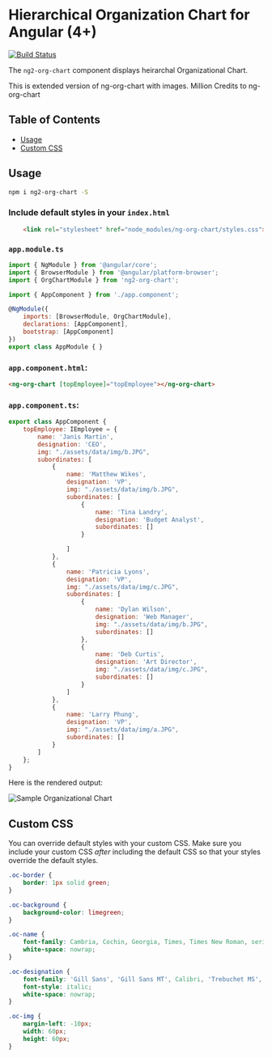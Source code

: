 # Hierarchical Organization Chart for Angular (4+)
[![Build Status](https://travis-ci.org/nulldev07/org-chart.svg?branch=master)](https://travis-ci.org/nulldev07/org-chart)

The `ng2-org-chart` component displays heirarchal Organizational Chart.

This is extended version of ng-org-chart with images. Million Credits to ng-org-chart

## Table of Contents

 * [Usage](#usage)
 * [Custom CSS](#custom-css)

## Usage
```bash
npm i ng2-org-chart -S
```

### Include default styles in your `index.html`
```html
	<link rel="stylesheet" href="node_modules/ng-org-chart/styles.css">
```

### `app.module.ts`
```js
import { NgModule } from '@angular/core';
import { BrowserModule } from '@angular/platform-browser';
import { OrgChartModule } from 'ng2-org-chart';

import { AppComponent } from './app.component';

@NgModule({
    imports: [BrowserModule, OrgChartModule],
    declarations: [AppComponent],
    bootstrap: [AppComponent]
})
export class AppModule { }
```

### `app.component.html`:
```html
<ng-org-chart [topEmployee]="topEmployee"></ng-org-chart>
```

### `app.component.ts`:
```js
export class AppComponent {
    topEmployee: IEmployee = {
        name: 'Janis Martin',
        designation: 'CEO',
		img: "./assets/data/img/b.JPG",
        subordinates: [
            {
                name: 'Matthew Wikes',
                designation: 'VP',
				img: "./assets/data/img/b.JPG",
                subordinates: [
                    {
                        name: 'Tina Landry',
                        designation: 'Budget Analyst',
                        subordinates: []
                    }

                ]
            },
            {
                name: 'Patricia Lyons',
                designation: 'VP',
				img: "./assets/data/img/c.JPG",
                subordinates: [
                    {
                        name: 'Dylan Wilson',
                        designation: 'Web Manager',
						img: "./assets/data/img/b.JPG",
                        subordinates: []
                    },
                    {
                        name: 'Deb Curtis',
                        designation: 'Art Director',
						img: "./assets/data/img/c.JPG",
                        subordinates: []
                    }
                ]
            },
            {
                name: 'Larry Phung',
                designation: 'VP',
				img: "./assets/data/img/a.JPG",
                subordinates: []
            }
        ]
    };
}
```

Here is the rendered output:

![Sample Organizational Chart](https://raw.githubusercontent.com/nulldev07/org-chart/master/sample-org-chart.png)

## Custom CSS
You can override default styles with your custom CSS. Make sure you include your custom CSS *after* including the default CSS so that your styles override the default styles.
```css
.oc-border {
	border: 1px solid green;
}

.oc-background {
	background-color: limegreen;
}

.oc-name {
	font-family: Cambria, Cochin, Georgia, Times, Times New Roman, serif;
	white-space: nowrap;
}

.oc-designation {
	font-family: 'Gill Sans', 'Gill Sans MT', Calibri, 'Trebuchet MS', sans-serif;
	font-style: italic;
	white-space: nowrap;
}

.oc-img {
	margin-left: -10px;
    width: 60px;
    height: 60px;
}
```
